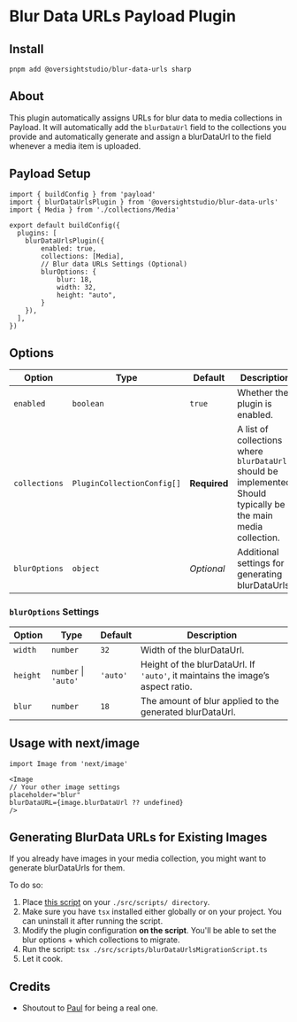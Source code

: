 # Blur Data URLs Payload Plugin

## Install

`pnpm add @oversightstudio/blur-data-urls sharp`

## About
This plugin automatically assigns URLs for blur data to media collections in Payload. It will automatically add the ``blurDataUrl`` field to the collections you provide and automatically generate and assign a blurDataUrl to the field whenever a media item is uploaded.

## Payload Setup 
```tsx
import { buildConfig } from 'payload'
import { blurDataUrlsPlugin } from '@oversightstudio/blur-data-urls'
import { Media } from './collections/Media'

export default buildConfig({
  plugins: [
    blurDataUrlsPlugin({
        enabled: true,
        collections: [Media],
        // Blur data URLs Settings (Optional) 
        blurOptions: {
            blur: 18,
            width: 32,
            height: "auto",
        }
    }),
  ],
})
```

## Options 

| Option            | Type                             | Default  | Description |
|------------------|--------------------------------|----------|-------------|
| `enabled`       | `boolean`                      | `true`   | Whether the plugin is enabled. |
| `collections`   | `PluginCollectionConfig[]`     | **Required** | A list of collections where `blurDataUrl` should be implemented. Should typically be the main media collection. |
| `blurOptions`   | `object`                       | *Optional* | Additional settings for generating blurDataUrls. |

### `blurOptions` Settings

| Option  | Type              | Default | Description |
|---------|-----------------|---------|-------------|
| `width`  | `number`        | `32`    | Width of the blurDataUrl. |
| `height` | `number` \| `'auto'` | `'auto'` | Height of the blurDataUrl. If `'auto'`, it maintains the image’s aspect ratio. |
| `blur`   | `number`        | `18`    | The amount of blur applied to the generated blurDataUrl. |

## Usage with next/image
```tsx
import Image from 'next/image'

<Image
// Your other image settings
placeholder="blur"
blurDataURL={image.blurDataUrl ?? undefined}
/>
```

## Generating BlurData URLs for Existing Images
If you already have images in your media collection, you might want to generate blurDataUrls for them.

To do so:
1. Place [this script](/scripts/blurDataUrlsMigrationScript.ts) on your `./src/scripts/ directory`.
2. Make sure you have `tsx` installed either globally or on your project. You can uninstall it after running the script.
3. Modify the plugin configuration **on the script**. You'll be able to set the blur options + which collections to migrate. 
4. Run the script: ``tsx ./src/scripts/blurDataUrlsMigrationScript.ts``
5. Let it cook.

## Credits
* Shoutout to [Paul](https://github.com/paulpopus) for being a real one.
